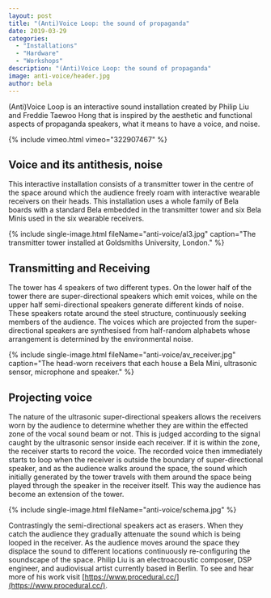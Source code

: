 ```yaml
---
layout: post
title: "(Anti)Voice Loop: the sound of propaganda"
date: 2019-03-29
categories:
  - "Installations"
  - "Hardware"
  - "Workshops"
description: "(Anti)Voice Loop: the sound of propaganda"
image: anti-voice/header.jpg
author: bela
---
```


(Anti)Voice Loop is an interactive sound installation created by Philip Liu and Freddie Taewoo Hong that is inspired by the aesthetic and functional aspects of propaganda speakers, what it means to have a voice, and noise.

{% include vimeo.html vimeo="322907467" %}

## Voice and its antithesis, noise

This interactive installation consists of a transmitter tower in the centre of the space around which the audience freely roam with interactive wearable receivers on their heads. This installation uses a whole family of Bela boards with a standard Bela embedded in the transmitter tower and six Bela Minis used in the six wearable receivers.

{% include single-image.html fileName="anti-voice/al3.jpg" caption="The transmitter tower installed at Goldsmiths University, London." %}

## Transmitting and Receiving

The tower has 4 speakers of two different types. On the lower half of the tower there are super-directional speakers which emit voices, while on the upper half semi-directional speakers generate different kinds of noise. These speakers rotate around the steel structure, continuously seeking members of the audience. The voices which are projected from the super-directional speakers are synthesised from half-random alphabets whose arrangement is determined by the environmental noise.

{% include single-image.html fileName="anti-voice/av_receiver.jpg" caption="The head-worn receivers that each house a Bela Mini, ultrasonic sensor, microphone and speaker." %}

## Projecting voice

The nature of the ultrasonic super-directional speakers allows the receivers worn by the audience to determine whether they are within the effected zone of the vocal sound beam or not. This is judged according to the signal caught by the ultrasonic sensor inside each receiver. If it is within the zone, the receiver starts to record the voice. The recorded voice then immediately starts to loop when the receiver is outside the boundary of super-directional speaker, and as the audience walks around the space, the sound which initially generated by the tower travels with them around the space being played through the speaker in the receiver itself. This way the audience has become an extension of the tower.

{% include single-image.html fileName="anti-voice/schema.jpg" %}

Contrastingly the semi-directional speakers act as erasers. When they catch the audience they gradually attenuate the sound which is being looped in the receiver. As the audience moves around the space they displace the sound to different locations continuously re-configuring the soundscape of the space. Philip Liu is  an electroacoustic composer, DSP engineer, and audiovisual artist currently based in Berlin. To see and hear more of his work visit [https://www.procedural.cc/](https://www.procedural.cc/).



